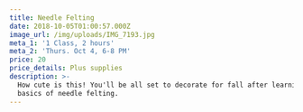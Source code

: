```yaml
---
title: Needle Felting
date: 2018-10-05T01:00:57.000Z
image_url: /img/uploads/IMG_7193.jpg
meta_1: '1 Class, 2 hours'
meta_2: 'Thurs. Oct 4, 6-8 PM'
price: 20
price_details: Plus supplies
description: >-
  How cute is this! You'll be all set to decorate for fall after learning the
  basics of needle felting.
---
```

